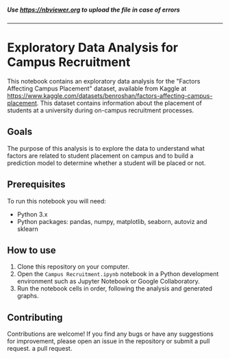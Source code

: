 ##### Use https://nbviewer.org to upload the file in case of errors
---

# Exploratory Data Analysis for Campus Recruitment

This notebook contains an exploratory data analysis for the "Factors Affecting Campus Placement" dataset, available from Kaggle at https://www.kaggle.com/datasets/benroshan/factors-affecting-campus-placement. This dataset contains information about the placement of students at a university during on-campus recruitment processes.


## Goals
The purpose of this analysis is to explore the data to understand what factors are related to student placement on campus and to build a prediction model to determine whether a student will be placed or not.

## Prerequisites

To run this notebook you will need:

- Python 3.x
- Python packages: pandas, numpy, matplotlib, seaborn, autoviz and sklearn

## How to use

1. Clone this repository on your computer.
2. Open the `Campus Recruitment.ipynb` notebook in a Python development environment such as Jupyter Notebook or Google Collaboratory.
3. Run the notebook cells in order, following the analysis and generated graphs.

## Contributing

Contributions are welcome! If you find any bugs or have any suggestions for improvement, please open an issue in the repository or submit a pull request.
a pull request.
